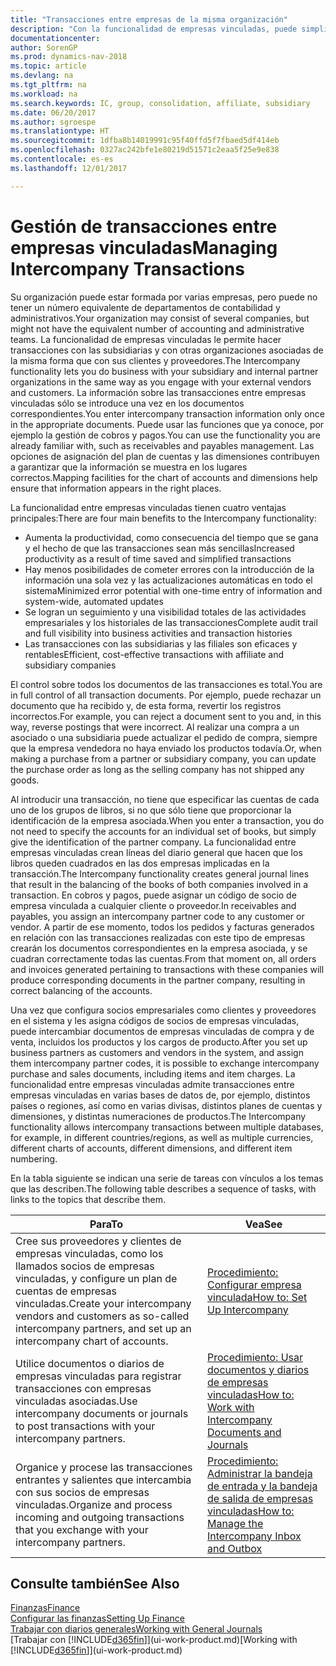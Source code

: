 ```yaml
---
title: "Transacciones entre empresas de la misma organización"
description: "Con la funcionalidad de empresas vinculadas, puede simplificar los procesos y transacciones empresariales entre empresas de la misma organización."
documentationcenter: 
author: SorenGP
ms.prod: dynamics-nav-2018
ms.topic: article
ms.devlang: na
ms.tgt_pltfrm: na
ms.workload: na
ms.search.keywords: IC, group, consolidation, affiliate, subsidiary
ms.date: 06/20/2017
ms.author: sgroespe
ms.translationtype: HT
ms.sourcegitcommit: 1dfba8b14019991c95f40ffd5f7fbaed5df414eb
ms.openlocfilehash: 0327ac242bfe1e80219d51571c2eaa5f25e9e838
ms.contentlocale: es-es
ms.lasthandoff: 12/01/2017

---
```

# <a name="managing-intercompany-transactions"></a><span data-ttu-id="39034-103">Gestión de transacciones entre empresas vinculadas</span><span class="sxs-lookup"><span data-stu-id="39034-103">Managing Intercompany Transactions</span></span>
<span data-ttu-id="39034-104">Su organización puede estar formada por varias empresas, pero puede no tener un número equivalente de departamentos de contabilidad y administrativos.</span><span class="sxs-lookup"><span data-stu-id="39034-104">Your organization may consist of several companies, but might not have the equivalent number of accounting and administrative teams.</span></span> <span data-ttu-id="39034-105">La funcionalidad de empresas vinculadas le permite hacer transacciones con las subsidiarias y con otras organizaciones asociadas de la misma forma que con sus clientes y proveedores.</span><span class="sxs-lookup"><span data-stu-id="39034-105">The Intercompany functionality lets you do business with your subsidiary and internal partner organizations in the same way as you engage with your external vendors and customers.</span></span> <span data-ttu-id="39034-106">La información sobre las transacciones entre empresas vinculadas sólo se introduce una vez en los documentos correspondientes.</span><span class="sxs-lookup"><span data-stu-id="39034-106">You enter intercompany transaction information only once in the appropriate documents.</span></span> <span data-ttu-id="39034-107">Puede usar las funciones que ya conoce, por ejemplo la gestión de cobros y pagos.</span><span class="sxs-lookup"><span data-stu-id="39034-107">You can use the functionality you are already familiar with, such as receivables and payables management.</span></span> <span data-ttu-id="39034-108">Las opciones de asignación del plan de cuentas y las dimensiones contribuyen a garantizar que la información se muestra en los lugares correctos.</span><span class="sxs-lookup"><span data-stu-id="39034-108">Mapping facilities for the chart of accounts and dimensions help ensure that information appears in the right places.</span></span>  

<span data-ttu-id="39034-109">La funcionalidad entre empresas vinculadas tienen cuatro ventajas principales:</span><span class="sxs-lookup"><span data-stu-id="39034-109">There are four main benefits to the Intercompany functionality:</span></span>  

- <span data-ttu-id="39034-110">Aumenta la productividad, como consecuencia del tiempo que se gana y el hecho de que las transacciones sean más sencillas</span><span class="sxs-lookup"><span data-stu-id="39034-110">Increased productivity as a result of time saved and simplified transactions</span></span>  
- <span data-ttu-id="39034-111">Hay menos posibilidades de cometer errores con la introducción de la información una sola vez y las actualizaciones automáticas en todo el sistema</span><span class="sxs-lookup"><span data-stu-id="39034-111">Minimized error potential with one-time entry of information and system-wide, automated updates</span></span>  
- <span data-ttu-id="39034-112">Se logran un seguimiento y una visibilidad totales de las actividades empresariales y los historiales de las transacciones</span><span class="sxs-lookup"><span data-stu-id="39034-112">Complete audit trail and full visibility into business activities and transaction histories</span></span>  
- <span data-ttu-id="39034-113">Las transacciones con las subsidiarias y las filiales son eficaces y rentables</span><span class="sxs-lookup"><span data-stu-id="39034-113">Efficient, cost-effective transactions with affiliate and subsidiary companies</span></span>  

<span data-ttu-id="39034-114">El control sobre todos los documentos de las transacciones es total.</span><span class="sxs-lookup"><span data-stu-id="39034-114">You are in full control of all transaction documents.</span></span> <span data-ttu-id="39034-115">Por ejemplo, puede rechazar un documento que ha recibido y, de esta forma, revertir los registros incorrectos.</span><span class="sxs-lookup"><span data-stu-id="39034-115">For example, you can reject a document sent to you and, in this way, reverse postings that were incorrect.</span></span> <span data-ttu-id="39034-116">Al realizar una compra a un asociado o una subsidiaria puede actualizar el pedido de compra, siempre que la empresa vendedora no haya enviado los productos todavía.</span><span class="sxs-lookup"><span data-stu-id="39034-116">Or, when making a purchase from a partner or subsidiary company, you can update the purchase order as long as the selling company has not shipped any goods.</span></span>  

<span data-ttu-id="39034-117">Al introducir una transacción, no tiene que especificar las cuentas de cada uno de los grupos de libros, si no que sólo tiene que proporcionar la identificación de la empresa asociada.</span><span class="sxs-lookup"><span data-stu-id="39034-117">When you enter a transaction, you do not need to specify the accounts for an individual set of books, but simply give the identification of the partner company.</span></span> <span data-ttu-id="39034-118">La funcionalidad entre empresas vinculadas crean líneas del diario general que hacen que los libros queden cuadrados en las dos empresas implicadas en la transacción.</span><span class="sxs-lookup"><span data-stu-id="39034-118">The Intercompany functionality creates general journal lines that result in the balancing of the books of both companies involved in a transaction.</span></span> <span data-ttu-id="39034-119">En cobros y pagos, puede asignar un código de socio de empresa vinculada a cualquier cliente o proveedor.</span><span class="sxs-lookup"><span data-stu-id="39034-119">In receivables and payables, you assign an intercompany partner code to any customer or vendor.</span></span> <span data-ttu-id="39034-120">A partir de ese momento, todos los pedidos y facturas generados en relación con las transacciones realizadas con este tipo de empresas crearán los documentos correspondientes en la empresa asociada, y se cuadran correctamente todas las cuentas.</span><span class="sxs-lookup"><span data-stu-id="39034-120">From that moment on, all orders and invoices generated pertaining to transactions with these companies will produce corresponding documents in the partner company, resulting in correct balancing of the accounts.</span></span>  

 <span data-ttu-id="39034-121">Una vez que configura socios empresariales como clientes y proveedores en el sistema y les asigna códigos de socios de empresas vinculadas, puede intercambiar documentos de empresas vinculadas de compra y de venta, incluidos los productos y los cargos de producto.</span><span class="sxs-lookup"><span data-stu-id="39034-121">After you set up business partners as customers and vendors in the system, and assign them intercompany partner codes, it is possible to exchange intercompany purchase and sales documents, including items and item charges.</span></span> <span data-ttu-id="39034-122">La funcionalidad entre empresas vinculadas admite transacciones entre empresas vinculadas en varias bases de datos de, por ejemplo, distintos países o regiones, así como en varias divisas, distintos planes de cuentas y dimensiones, y distintas numeraciones de productos.</span><span class="sxs-lookup"><span data-stu-id="39034-122">The Intercompany functionality allows intercompany transactions between multiple databases, for example, in different countries/regions, as well as multiple currencies, different charts of accounts, different dimensions, and different item numbering.</span></span>  

<span data-ttu-id="39034-123">En la tabla siguiente se indican una serie de tareas con vínculos a los temas que las describen.</span><span class="sxs-lookup"><span data-stu-id="39034-123">The following table describes a sequence of tasks, with links to the topics that describe them.</span></span>

 |<span data-ttu-id="39034-124">Para</span><span class="sxs-lookup"><span data-stu-id="39034-124">To</span></span> |<span data-ttu-id="39034-125">Vea</span><span class="sxs-lookup"><span data-stu-id="39034-125">See</span></span>|
 |---|---|
 |<span data-ttu-id="39034-126">Cree sus proveedores y clientes de empresas vinculadas, como los llamados socios de empresas vinculadas, y configure un plan de cuentas de empresas vinculadas.</span><span class="sxs-lookup"><span data-stu-id="39034-126">Create your intercompany vendors and customers as so-called intercompany partners, and set up an intercompany chart of accounts.</span></span>|[<span data-ttu-id="39034-127">Procedimiento: Configurar empresa vinculada</span><span class="sxs-lookup"><span data-stu-id="39034-127">How to: Set Up Intercompany</span></span>](intercompany-how-setup.md)|
 |<span data-ttu-id="39034-128">Utilice documentos o diarios de empresas vinculadas para registrar transacciones con empresas vinculadas asociadas.</span><span class="sxs-lookup"><span data-stu-id="39034-128">Use intercompany documents or journals to post transactions with your intercompany partners.</span></span>|[<span data-ttu-id="39034-129">Procedimiento: Usar documentos y diarios de empresas vinculadas</span><span class="sxs-lookup"><span data-stu-id="39034-129">How to: Work with Intercompany Documents and Journals</span></span>](intercompany-how-work-documents-journals.md)|
 |<span data-ttu-id="39034-130">Organice y procese las transacciones entrantes y salientes que intercambia con sus socios de empresas vinculadas.</span><span class="sxs-lookup"><span data-stu-id="39034-130">Organize and process incoming and outgoing transactions that you exchange with your intercompany partners.</span></span>|[<span data-ttu-id="39034-131">Procedimiento: Administrar la bandeja de entrada y la bandeja de salida de empresas vinculadas</span><span class="sxs-lookup"><span data-stu-id="39034-131">How to: Manage the Intercompany Inbox and Outbox</span></span>](intercompany-how-manage-intercompany-inbox.md)|

## <a name="see-also"></a><span data-ttu-id="39034-132">Consulte también</span><span class="sxs-lookup"><span data-stu-id="39034-132">See Also</span></span>
[<span data-ttu-id="39034-133">Finanzas</span><span class="sxs-lookup"><span data-stu-id="39034-133">Finance</span></span>](finance.md)  
[<span data-ttu-id="39034-134">Configurar las finanzas</span><span class="sxs-lookup"><span data-stu-id="39034-134">Setting Up Finance</span></span>](finance-setup-finance.md)  
[<span data-ttu-id="39034-135">Trabajar con diarios generales</span><span class="sxs-lookup"><span data-stu-id="39034-135">Working with General Journals</span></span>](ui-work-general-journals.md)  
<span data-ttu-id="39034-136">[Trabajar con [!INCLUDE[d365fin](includes/d365fin_md.md)]](ui-work-product.md)</span><span class="sxs-lookup"><span data-stu-id="39034-136">[Working with [!INCLUDE[d365fin](includes/d365fin_md.md)]](ui-work-product.md)</span></span>

